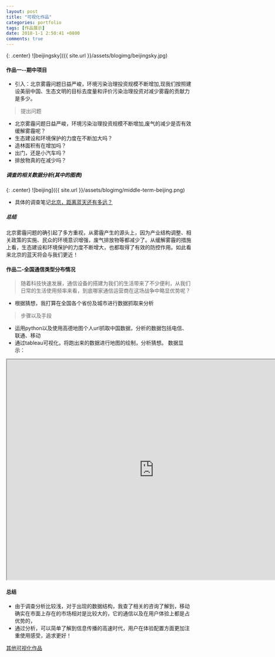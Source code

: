 ```yaml
---
layout: post
title: "可视化作品"
categories: portfolio
tags: [作品展示]
date: 2018-1-1 2:50:41 +0800
comments: true
---
```

{: .center}
![beijingsky]({{ site.url }}/assets/blogimg/beijingsky.jpg)
#### 作品一--期中项目
* 引入：北京雾霾问题日益严峻，环境污染治理投资规模不断增加,现我们按照建设美丽中国、生态文明的目标去度量和评价污染治理投资对减少雾霾的贡献力是多少。

> 提出问题
* 北京雾霾问题日益严峻，环境污染治理投资规模不断增加,废气的减少是否有效缓解雾霾呢？
* 生态建设和环境保护的力度在不断加大吗？
* 造林面积有在增加吗？
* 出门，还是小汽车吗？
* 排放物真的在减少吗？


##### 调查的相关数据分析(其中的图表)

{: .center} ![beijing]({{ site.url }}/assets/blogimg/middle-term-beijing.png)

* 具体的调查笔记[北京，距离蓝天还有多远？](https://sunsipan.github.io/middle-term/Tableau.html)

##### 总结
北京雾霾问题的确引起了多方重视，从雾霾产生的源头上，因为产业结构调整、相关政策的实施、民众的环境意识增强，废气排放物等都减少了。从缓解雾霾的措施上看，生态建设和环境保护的力度不断增大，也都取得了有效的防控作用。如此看来北京的蓝天将会与我们更近！

#### 作品二-全国通信类型分布情况
> 随着科技快速发展，通信设备的搭建为我们的生活带来了不少便利，从我们日常的生活使用频率来看，到底哪家通信运营商在这场战争中略显优势呢？
* 根据猜想，我打算在全国各个省份及城市进行数据抓取来分析 
> 步骤以及手段
* 运用python以及使用高德地图个人url抓取中国数据，分析的数据包括电信、联通、移动
* 通过tableau可视化，将跑出来的数据进行地图的绘制，分析猜想。
数据显示：
<div align="center">
		<iframe src="https://public.tableau.com/views/_18366/1?:embed=y&:display_count=yes" 
        width="800px" height="600px"> </iframe> 
  </div>
  
#### 总结
* 由于调查分析比较浅，对于出现的数据结构，我查了相关的咨询了解到，移动确实在市面上存在的市场相对是比较大的，它的通信以及在用户体验上都是占优势的，
*  通过分析，可以简单了解到信息传播的高速时代，用户在体验配置方面更加注重使用感受，追求更好！

[其他可视化作品](https://public.tableau.com/profile/sunsipan#!/)
